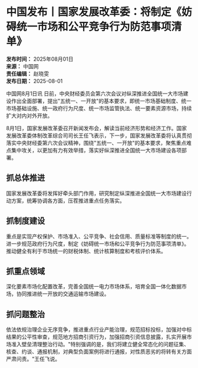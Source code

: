 # 中国发布丨国家发展改革委：将制定《妨碍统一市场和公平竞争行为防范事项清单》

**发布时间：** 2025年08月01日  
**来源：** 中国网  
**责任编辑：** 赵晓雯  
**发布日期：** 2025-08-01

中国网8月1日讯 日前，中央财经委员会第六次会议对纵深推进全国统一大市场建设作出全面部署，提出"五统一、一开放"的基本要求，即统一市场基础制度、统一市场基础设施、统一政府行为尺度、统一市场监管执法、统一要素资源市场，持续扩大对内对外开放。

8月1日，国家发展改革委召开新闻发布会，解读当前经济形势和经济工作。国家发展改革委体制改革综合司司长王任飞表示，下一步，国家发展改革委将认真贯彻落实中央财经委第六次会议精神，围绕"五统一、一开放"的基本要求，聚焦重点难点集中攻关，以更加有力有效举措，落实好纵深推进全国统一大市场建设各项部署。

## 抓总体推进

国家发展改革委将发挥好牵头部门作用，研究制定纵深推进全国统一大市场建设行动方案，统筹协调各方面，压茬推进重点任务落实。

## 抓制度建设

重点是实现产权保护、市场准入、公平竞争、社会信用、质量标准等制度的统一。进一步规范政府行为尺度，制定《妨碍统一市场和公平竞争行为防范事项清单》。推动健全有利于市场统一的财税体制、统计核算制度和考核评价体系。

## 抓重点领域

深化要素市场化配置改革，完善全国统一电力市场体系，培育全国一体化数据市场，协同推进统一开放的交通运输市场建设。

## 抓问题整治

依法依规治理企业无序竞争，推进重点行业产能治理，规范招标投标，加强对中标结果的公平性审查，规范地方招商引资行为，加强招商引资信息披露，扎实开展市场准入壁垒清理整治行动。"特别强调的是，我们将建立健全常态化的问题征集、核查、约谈、通报机制，对典型负面案例将进行通报，对性质恶劣的将转有关方面严肃问责。"王任飞说。